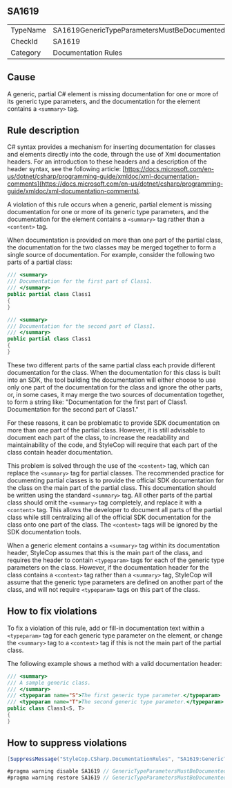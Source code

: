 ﻿## SA1619

<table>
<tr>
  <td>TypeName</td>
  <td>SA1619GenericTypeParametersMustBeDocumentedPartialClass</td>
</tr>
<tr>
  <td>CheckId</td>
  <td>SA1619</td>
</tr>
<tr>
  <td>Category</td>
  <td>Documentation Rules</td>
</tr>
</table>

## Cause

A generic, partial C# element is missing documentation for one or more of its generic type parameters, and the documentation for the element contains a `<summary>` tag.

## Rule description

C# syntax provides a mechanism for inserting documentation for classes and elements directly into the code, through the use of Xml documentation headers. For an introduction to these headers and a description of the header syntax, see the following article: [https://docs.microsoft.com/en-us/dotnet/csharp/programming-guide/xmldoc/xml-documentation-comments](https://docs.microsoft.com/en-us/dotnet/csharp/programming-guide/xmldoc/xml-documentation-comments).

A violation of this rule occurs when a generic, partial element is missing documentation for one or more of its generic type parameters, and the documentation for the element contains a `<summary>` tag rather than a `<content>` tag.

When documentation is provided on more than one part of the partial class, the documentation for the two classes may be merged together to form a single source of documentation. For example, consider the following two parts of a partial class:

```csharp
/// <summary>
/// Documentation for the first part of Class1.
/// </summary>
public partial class Class1
{
}

/// <summary>
/// Documentation for the second part of Class1.
/// </summary>
public partial class Class1
{
}
```

These two different parts of the same partial class each provide different documentation for the class. When the documentation for this class is built into an SDK, the tool building the documentation will either choose to use only one part of the documentation for the class and ignore the other parts, or, in some cases, it may merge the two sources of documentation together, to form a string like: "Documentation for the first part of Class1. Documentation for the second part of Class1."

For these reasons, it can be problematic to provide SDK documentation on more than one part of the partial class. However, it is still advisable to document each part of the class, to increase the readability and maintainability of the code, and StyleCop will require that each part of the class contain header documentation.

This problem is solved through the use of the `<content>` tag, which can replace the `<summary>` tag for partial classes. The recommended practice for documenting partial classes is to provide the official SDK documentation for the class on the main part of the partial class. This documentation should be written using the standard `<summary>` tag. All other parts of the partial class should omit the `<summary>` tag completely, and replace it with a `<content>` tag. This allows the developer to document all parts of the partial class while still centralizing all of the official SDK documentation for the class onto one part of the class. The `<content>` tags will be ignored by the SDK documentation tools.

When a generic element contains a `<summary>` tag within its documentation header, StyleCop assumes that this is the main part of the class, and requires the header to contain `<typeparam>` tags for each of the generic type parameters on the class. However, if the documentation header for the class contains a `<content>` tag rather than a `<summary>` tag, StyleCop will assume that the generic type parameters are defined on another part of the class, and will not require `<typeparam>` tags on this part of the class.

## How to fix violations

To fix a violation of this rule, add or fill-in documentation text within a `<typeparam>` tag for each generic type parameter on the element, or change the `<summary>` tag to a `<content>` tag if this is not the main part of the partial class.

The following example shows a method with a valid documentation header:

```csharp
/// <summary>
/// A sample generic class.
/// </summary>
/// <typeparam name="S">The first generic type parameter.</typeparam>
/// <typeparam name="T">The second generic type parameter.</typeparam>
public class Class1<S, T>
{ 
}
```

## How to suppress violations

```csharp
[SuppressMessage("StyleCop.CSharp.DocumentationRules", "SA1619:GenericTypeParametersMustBeDocumentedPartialClass", Justification = "Reviewed.")]
```

```csharp
#pragma warning disable SA1619 // GenericTypeParametersMustBeDocumentedPartialClass
#pragma warning restore SA1619 // GenericTypeParametersMustBeDocumentedPartialClass
```
